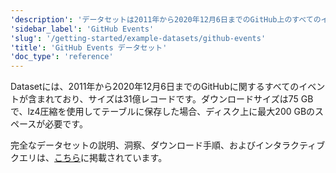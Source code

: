 ```yaml
---
'description': 'データセットは2011年から2020年12月6日までのGitHub上のすべてのイベントを含み、サイズは31億レコードです。'
'sidebar_label': 'GitHub Events'
'slug': '/getting-started/example-datasets/github-events'
'title': 'GitHub Events データセット'
'doc_type': 'reference'
---
```


Datasetには、2011年から2020年12月6日までのGitHubに関するすべてのイベントが含まれており、サイズは31億レコードです。ダウンロードサイズは75 GBで、lz4圧縮を使用してテーブルに保存した場合、ディスク上に最大200 GBのスペースが必要です。

完全なデータセットの説明、洞察、ダウンロード手順、およびインタラクティブクエリは、[こちら](https://ghe.clickhouse.tech/)に掲載されています。

